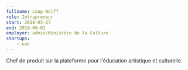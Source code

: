 ```yaml
---
fullname: Loup Wolff
role: Intrapreneur
start: 2018-03-27
end: 2019-06-01
employer: admin/Ministère de la Culture
startups:
    - eac
---
```


 Chef de produit sur la plateforme pour l'éducation artistique et culturelle.
